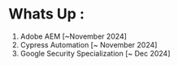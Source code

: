 # Whats Up : 
1. Adobe AEM [~November 2024]
2. Cypress Automation [~ November 2024]
3. Google Security Specialization [~ Dec 2024]
